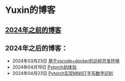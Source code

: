 # Yuxin的博客

## [2024年之前的博客](http://zhou-yuxin.github.io)

## 2024年之后的博客：

* 2024年03月23日 [基于vscode+docker的远程开发环境](./基于vscode+docker的远程开发环境/README.md)
* 2024年04月19日 [Pytorch初体验](./Pytorch初体验/README.md)
* 2024年04月23日 [Pytorch实现MNIST手写数字识别](./Pytorch实现MNIST手写数字识别/README.md)
